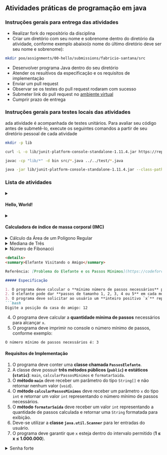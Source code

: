 ## Atividades práticas de programação em java

### Instruções gerais para entrega das atividades
* Realizar fork do repositório da disciplina
* Criar um diretório com seu nome e sobrenome dentro do diretório da atividade, conforme exemplo abaixo(o nome do último diretório deve ser seu nome e sobrenome):
```bash
mkdir poo/assignments/00-hello/submissions/fabricio-santana/src  
```
* Desenvolver programa Java dentro do seu diretório
* Atender os resuitivos da especificação e os requisitos de implementação
* Enviar um pull request
* Observar se os testes do pull request rodaram com sucesso
* Submeter link do pull request no [ambiente virtual](https://ambientevirtual.idp.edu.br/)
* Cumprir prazo de entrega

### Instruções gerais para testes locais das atividades

 ada atividade é acompanhada de testes unitários. Para avaliar seu código antes de submetê-lo, execute os seguintes comandos a partir de seu diretório pessoal de cada atividade
 ```bash
 mkdir -p lib

 curl -L -o lib/junit-platform-console-standalone-1.11.4.jar https://repo1.maven.org/maven2/org/junit/platform/junit-platform-console-standalone/1.11.4/junit-platform-console-standalone-1.11.4.jar

 javac -cp "lib/*" -d bin src/*.java ../../test/*.java
 
 java -jar lib/junit-platform-console-standalone-1.11.4.jar --class-path bin --scan-class-path
 ```

### Lista de atividades

<details>
<summary><h4>Hello, World!</h4></summary>
  
#### Especificação

1. O programa deve imprimir no console a expressão "Hello, World!".
```
Hello, World!
```
#### Requisitos de implementação
  
1. O programa deve contar uma classe com nome *HelloWorld*
2. A classe deve ter 1 método público (_public_) e estático (_static_): *main*
3. O método *main* deve receber um parâmetro do tipo _String[]_ e não retornar nenhum valor (_void_)
7. Utilizar a classe [System.out](https://docs.oracle.com/en/java/javase/23/docs/api/java.base/java/lang/System.html#out) para imprimir informações no console
</details>

<details>
<summary><h4>Calculadora de índice de massa corporal (IMC)</h4></summary>

Referência: **DEITEL, P.; DEITEL, H.** *Java: How to Program, Early Objects*. 11th ed. Pearson, 2017. ISBN 978-0-13-474335-6.

#### Especificação

1. O programa deve solicitar ao usuário peso (kg) e altura (m).
```
Digite seu peso em quilogramas: 80
Digite sua altura em metros: 1.85
```
2. O programa deve calcular o Índice de Massa Corporal (IMC) usando a fórmula:
```math
   IMC = {peso (kg) \over altura (m) ^2}
```
4. O programa deve classificar o IMC de acordo [classificação do Ministério da Saúde](https://linhasdecuidado.saude.gov.br/portal/obesidade-no-adulto/definicao-obesidade-no-adulto/indice-massa-corporal/):
* Abaixo do peso: IMC < 18.50
* Eutrófico: 18.5 ≤ IMC < 24.99
* Sobrepeso: 25.0 ≤ IMC < 29.99
* Obesidade grau I: 30.0 ≤ IMC < 34.99
* Obesidade grau II: 35.0 ≤ IMC < 39.99
* Obesidade grau III: IMC ≥ 40.0
5. O programa deve imprimir no console o resultado do cálculo e da classificação
```bash
Seu IMC é: 23.37
Classificação: Eutrófico
```
#### Requisitos de implementação

1. O programa deve contar uma classe com nome CalculadoraIMC
2. A classe deve ter 3 métodos públicos (`public`) e estáticos (`static`): `main`, `calcularIMC` e `classificarIMC`
3. O método *main* deve receber um parâmetro do tipo `String[]` e não retornar nenhum valor (`void`)
4. O método `calcularIMC` deve receber dois parâmatros, `peso` e `altura`, ambos do tipo `double` e deve retornar um valor `double`
5. O método `classificarIMC` deve receber um parâmetro, valor do `imc`, do tipo `double` e deve retornar um valor do tipo `String` com a classificação do IMC
6. Utilizar a classe [java.util.Scanner](https://docs.oracle.com/en/java/javase/23/docs/api/java.base/java/util/Scanner.html) para ler entrada do console
7. Utilizar a classe [System.out](https://docs.oracle.com/en/java/javase/23/docs/api/java.base/java/lang/System.html#out) para imprimir informações no console
</details>

<details>
<summary>Cálculo da Área de um Polígono Regular</summary>

Referência: [Tarefa aplicada no curso Object-Oriented Programming and Data Structures (CS 2110) da CornellUniversity](https://www.cs.cornell.edu/courses/cs2110/2025sp/assignments/a1_handout.html)

##### Especificação

1. O programa deve calcular a área de um polígono regular
2. O programa deve solicitar ao usuário o número de lados (`n`) e o comprimento do lado (`s`) de um polígono regular, de acordo com o exemplo:

```bash
Digite o número de lados do polígono: 6
Digite o comprimento do lado em metros: 5.0
```
3. A área (`A`) de um polígono regular é calculada utilizando a seguinte fórmula:
\[
A = \frac{1}{4} \times s^2 \times n \times \frac{1}{\tan(\pi / n)}
\]
onde:
- `n` → número de lados do polígono;
- `s` → comprimento de um lado;
- `π` → constante matemática (π ≈ 3.14159), disponível na API do Java [java.lang.Math.PI](https://docs.oracle.com/javase/8/docs/api/java/lang/Math.html#PI);
- `tan(x)` → função tangente, disponível API do Java [java.lang.Math.tan(double a)](https://docs.oracle.com/javase/8/docs/api/java/lang/Math.html#tan-double-).
4. A unidade da área resultante será compatível com a unidade da entrada do comprimento do lado (**exemplo: se s for dado em metros, A será em metros quadrados**).
5. O programa deve imprimir no console o resultado do cálculo da área do polígono, conforme exemplo:
```bash
A área do polígono é: 64.95 metros quadrados
```
#### Requisitos de Implementação
1. O programa deve conter uma **classe chamada `CalculadoraPoligono`**.
2. A classe deve possuir **três métodos públicos (public) e estáticos (static)**: `main`, `calcularArea` e `formatarSaida`.
3. O **método `main`** deve receber um parâmetro do tipo `String[]` e não retornar nenhum valor (`void`).
4. O **método `calcularArea`** deve receber dois parâmetros, `n` e `s`, ambos do tipo `double`, e deve retornar um valor `double` representando a área do polígono.
5. O **método `formatarSaida`** deve receber um valor `double` representando a área e retornar uma `String` formatada para exibição.
6. Deve-se utilizar a **classe `java.util.Scanner`** para ler entradas do usuário.
7. Deve-se utilizar a **classe `Math`** para cálculos matemáticos, incluindo a constante `Math.PI` e a função `Math.tan()`.

</details>

<details>
<summary>Mediana de Três</summary>

Referência: [Tarefa aplicada no curso Object-Oriented Programming and Data Structures (CS 2110) da Cornell University](https://www.cs.cornell.edu/courses/cs2110/2025sp/assignments/a1_handout.html)

##### Especificação

1. O programa deve determinar a **mediana** de três números inteiros informados pelo usuário.
2. A mediana de um conjunto de números é o valor que estaria no meio caso os números fossem ordenados. No caso específico da **mediana de três**, é usada em sistemas tolerantes a falhas para decidir qual valor confiar quando há discordância entre sensores ou componentes.
3. O programa deve solicitar ao usuário **três números inteiros**, de acordo com o exemplo:
```bash
Digite o primeiro número: 7
Digite o segundo número: 2
Digite o terceiro número: 5
```
4. O programa deve calcular a mediana utilizando uma **cadeia de declarações condicionais (`if`/`else`)**, possivelmente aninhadas, para determinar o valor central sem ordenar explicitamente os números.
5. O programa deve imprimir no console a mediana dos três números informados, conforme exemplo:
```bash
A mediana dos números é: 5
```

#### Requisitos de Implementação
1. O programa deve conter uma **classe chamada `MedianaDeTres`**.
2. A classe deve possuir **três métodos públicos (public) e estáticos (static)**: `main`, `calcularMediana` e `formatarSaida`.
3. O **método `main`** deve receber um parâmetro do tipo `String[]` e não retornar nenhum valor (`void`).
4. O **método `calcularMediana`** deve receber três parâmetros, `a`, `b` e `c`, todos do tipo `int`, e deve retornar um valor `int` representando a mediana.
5. O **método `formatarSaida`** deve receber um valor `int` representando a mediana e retornar uma `String` formatada para exibição.
6. Deve-se utilizar a **classe `java.util.Scanner`** para ler entradas do usuário.
7. Deve-se utilizar **estruturas condicionais (`if`/`else`)**, sem ordenar explicitamente os números.

</details>


<details>
<summary>Número de Fibonacci</summary>

Referência: [Sequência de Fibonnaci](https://en.wikipedia.org/wiki/Fibonacci_sequence), ver também [Implementações da sequência de Fibonnaci](https://en.wikibooks.org/wiki/Algorithm_Implementation/Mathematics/Fibonacci_Number_Program)

##### Especificação

1. O programa deve calcular o **n-ésimo número da sequência de Fibonacci**.
2. A sequência de Fibonacci é definida da seguinte forma:
   - *`F(0) = 0`
   - `F(1) = 1`
   - `F(n) = F(n-1) + F(n-2)` para *n > 1*
3. O programa deve solicitar ao usuário um número inteiro não negativo (**n**), conforme o exemplo:
```bash
Digite um número inteiro não negativo: 7
```
4. O programa deve calcular o **n-ésimo número de Fibonacci** utilizando uma abordagem eficiente, como:
   - **Iterativa**: Utilizando um loop para calcular o valor.
   - **Recursiva com memoização**: Utilizando recursão e armazenando resultados intermediários para evitar cálculos redundantes.
5. O programa deve imprimir no console o resultado do cálculo, conforme exemplo:
```bash
   O 7º número de Fibonacci é: 13
```

#### Requisitos de Implementação

1. O programa deve conter uma **classe chamada `Fibonacci`**.
2. A classe deve possuir **três métodos públicos (`public`) e estáticos (`static`)**: `main`, `calcularFibonacci` e `formatarSaida`.
3. O **método `main`** deve receber um parâmetro do tipo `String[]` e não retornar nenhum valor (`void`).
4. O **método `calcularFibonacci`** deve receber um parâmetro `n` do tipo `int` e retornar um valor `long` representando o n-ésimo número de Fibonacci.
5. O **método `formatarSaida`** deve receber um valor `long` representando o número de Fibonacci calculado e retornar uma `String` formatada para exibição.
6. Deve-se utilizar a **classe `java.util.Scanner`** para ler entradas do usuário.
7. Deve-se implementar uma abordagem eficiente para o cálculo da sequência de Fibonacci, evitando a ineficiência da recursão simples.

</details>

```markdown
<details>
<summary>Elefante Visitando o Amigo</summary>

Referência: [Problema do Elefante e os Passos Mínimos](https://codeforces.com/problemset/problem/617/A)

##### Especificação

1. O programa deve calcular o **mínimo número de passos necessários** para um elefante viajar da posição **0** até a posição **x** na linha de coordenadas.
2. O elefante pode dar **passos de tamanho 1, 2, 3, 4 ou 5** em cada movimento.
3. O programa deve solicitar ao usuário um **inteiro positivo `x`** representando a posição da casa do amigo, conforme o exemplo:
```bash
Digite a posição da casa do amigo: 12
```
4. O programa deve calcular a **quantidade mínima de passos** necessários para alcançar `x`.
5. O programa deve imprimir no console o número mínimo de passos, conforme exemplo:
```bash
O número mínimo de passos necessários é: 3
```

#### Requisitos de Implementação

1. O programa deve conter uma **classe chamada `PassosElefante`**.
2. A classe deve possuir **três métodos públicos (`public`) e estáticos (`static`)**: `main`, `calcularPassosMinimos` e `formatarSaida`.
3. O **método `main`** deve receber um parâmetro do tipo `String[]` e não retornar nenhum valor (`void`).
4. O **método `calcularPassosMinimos`** deve receber um parâmetro `x` do tipo `int` e retornar um valor `int` representando o número mínimo de passos necessários.
5. O **método `formatarSaida`** deve receber um valor `int` representando a quantidade de passos calculada e retornar uma `String` formatada para exibição.
6. Deve-se utilizar a **classe `java.util.Scanner`** para ler entradas do usuário.
7. O programa deve garantir que `x` esteja dentro do intervalo permitido (**1 ≤ x ≤ 1.000.000**).

</details>

<details>
<summary>Senha forte</summary>

Referência: ["Stronger Password"](https://codeforces.com/problemset/problem/1997/A)

##### Especificação

1. O programa deve **fortalecer** a senha adicionando exatamente **uma letra minúscula** do alfabeto latino (`a-z`) em qualquer posição da string.
2. O objetivo é **maximizar o tempo necessário para digitar a senha**. O tempo de digitação é calculado da seguinte forma:
   - **O primeiro caractere leva 2 segundos** para ser digitado.
   - **Cada caractere subsequente** leva:
     - **1 segundo** se for **igual ao caractere anterior**.
     - **2 segundos** se for **diferente do caractere anterior**.
3. O programa deve solicitar ao usuário uma **senha**, conforme o exemplo:
```bash
Digite a senha: a
```
4. O programa deve **inserir uma letra minúscula em qualquer posição** para **maximizar o tempo total de digitação**.
5. O programa deve imprimir no console a **nova senha**, conforme exemplo:
```bash
Senha fortalecida: wa
```

#### Requisitos de Implementação

1. O programa deve conter uma **classe chamada `FortalecerSenha`**.
2. A classe deve possuir **três métodos públicos (`public`) e estáticos (`static`)**: `main`, `fortalecerSenha` e `calcularTempoDigitacao`.
4. O **método `fortalecerSenha`** deve receber um parâmetro `s` do tipo `String` e retornar um `String` representando a senha fortalecida.
5. O **método `calcularTempoDigitacao`** deve receber uma senha e retornar um `int` representando o tempo de digitação.
6. O programa deve garantir que:
   - **1 ≤ |s| ≤ 10** (comprimento da senha original).
   - Apenas caracteres **minúsculos do alfabeto latino (`a-z`)** sejam inseridos.
7. Deve-se utilizar a **classe `java.util.Scanner`** para ler entradas do usuário.
8. O algoritmo deve **testar diferentes posições e caracteres** para encontrar a inserção ótima.

</details>